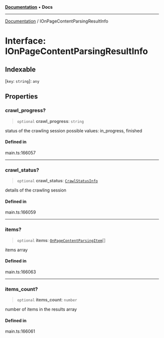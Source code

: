 [**Documentation**](../README.md) • **Docs**

***

[Documentation](../README.md) / IOnPageContentParsingResultInfo

# Interface: IOnPageContentParsingResultInfo

## Indexable

 \[`key`: `string`\]: `any`

## Properties

### crawl\_progress?

> `optional` **crawl\_progress**: `string`

status of the crawling session
possible values: in_progress, finished

#### Defined in

main.ts:166057

***

### crawl\_status?

> `optional` **crawl\_status**: [`CrawlStatusInfo`](../classes/CrawlStatusInfo.md)

details of the crawling session

#### Defined in

main.ts:166059

***

### items?

> `optional` **items**: [`OnPageContentParsingItem`](../classes/OnPageContentParsingItem.md)[]

items array

#### Defined in

main.ts:166063

***

### items\_count?

> `optional` **items\_count**: `number`

number of items in the results array

#### Defined in

main.ts:166061
